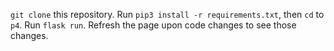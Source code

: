 `git clone` this repository. Run `pip3 install -r requirements.txt`, then `cd` to `p4`. Run `flask run`. Refresh the page upon code changes to see those changes.
